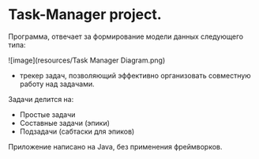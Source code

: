 # Task-Manager project.

Программа, отвечает за формирование модели данных следующего типа:

![image](resources/Task Manager Diagram.png) 
- трекер задач, позволяющий эффективно организовать совместную работу над задачами.

Задачи делится на:
+ Простые задачи
+ Составные задачи (эпики)
+ Подзадачи (сабтаски для эпиков)

Приложение написано на Java, без применения фреймворков.

